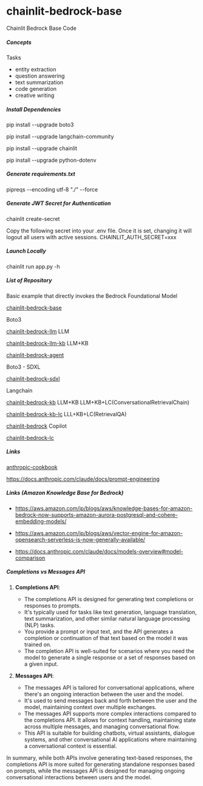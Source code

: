 # chainlit-bedrock-base
Chainlit Bedrock Base Code

##### Concepts

Tasks
- entity extraction
- question answering
- text summarization
- code generation
- creative writing

##### Install Dependencies

pip install --upgrade boto3

pip install --upgrade langchain-community

pip install --upgrade chainlit

pip install --upgrade python-dotenv

##### Generate requirements.txt

pipreqs --encoding utf-8 "./" --force

##### Generate JWT Secret for Authentication

chainlit create-secret

Copy the following secret into your .env file. Once it is set, changing it will logout all users with active sessions.
CHAINLIT_AUTH_SECRET=xxx

##### Launch Locally

chainlit run app.py -h

##### List of Repository

Basic example that directly invokes the Bedrock Foundational Model

[chainlit-bedrock-base](https://github.com/christoferson/chainlit-bedrock-base)

Boto3

[chainlit-bedrock-llm](https://github.com/christoferson/chainlit-bedrock-llm) LLM

[chainlit-bedrock-llm-kb](https://github.com/christoferson/chainlit-bedrock-llm-kb) LLM+KB

[chainlit-bedrock-agent](https://github.com/christoferson/chainlit-bedrock-agent)

Boto3 - SDXL

[chainlit-bedrock-sdxl](https://github.com/christoferson/chainlit-bedrock-sdxl)

Langchain

[chainlit-bedrock-kb](https://github.com/christoferson/chainlit-bedrock-kb) LLM+KB LLM+KB+LC(ConversationalRetrievalChain)

[chainlit-bedrock-kb-lc](https://github.com/christoferson/chainlit-bedrock-kb-lc) LLL+KB+LC(RetrievalQA)

[chainlit-bedrock](https://github.com/christoferson/chainlit-bedrock) Copilot

[chainlit-bedrock-lc](https://github.com/christoferson/chainlit-bedrock-lc)








##### Links

[anthropic-cookbook](https://github.com/anthropics/anthropic-cookbook)

https://docs.anthropic.com/claude/docs/prompt-engineering

##### Links (Amazon Knowledge Base for Bedrock)

- https://aws.amazon.com/jp/blogs/aws/knowledge-bases-for-amazon-bedrock-now-supports-amazon-aurora-postgresql-and-cohere-embedding-models/

- https://aws.amazon.com/jp/blogs/aws/vector-engine-for-amazon-opensearch-serverless-is-now-generally-available/

- https://docs.anthropic.com/claude/docs/models-overview#model-comparison

##### Completions vs Messages API

1. **Completions API**:
   - The completions API is designed for generating text completions or responses to prompts.
   - It's typically used for tasks like text generation, language translation, text summarization, and other similar natural language processing (NLP) tasks.
   - You provide a prompt or input text, and the API generates a completion or continuation of that text based on the model it was trained on.
   - The completion API is well-suited for scenarios where you need the model to generate a single response or a set of responses based on a given input.

2. **Messages API**:
   - The messages API is tailored for conversational applications, where there's an ongoing interaction between the user and the model.
   - It's used to send messages back and forth between the user and the model, maintaining context over multiple exchanges.
   - The messages API supports more complex interactions compared to the completions API. It allows for context handling, maintaining state across multiple messages, and managing conversational flow.
   - This API is suitable for building chatbots, virtual assistants, dialogue systems, and other conversational AI applications where maintaining a conversational context is essential.

In summary, while both APIs involve generating text-based responses, the completions API is more suited for generating standalone responses based on prompts, while the messages API is designed for managing ongoing conversational interactions between users and the model.
